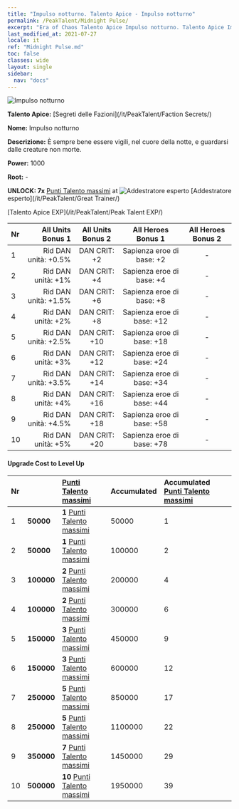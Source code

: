 ```yaml
---
title: "Impulso notturno. Talento Apice - Impulso notturno"
permalink: /PeakTalent/Midnight Pulse/
excerpt: "Era of Chaos Talento Apice Impulso notturno. Talento Apice Impulso notturno. Impulso notturno"
last_modified_at: 2021-07-27
locale: it
ref: "Midnight Pulse.md"
toc: false
classes: wide
layout: single
sidebar:
  nav: "docs"
---
```


  ![Impulso notturno](/images/pt/talent_3009.png)

  **Talento Apice:** [Segreti delle Fazioni](/it/PeakTalent/Faction Secrets/)

  **Nome:** Impulso notturno

  **Descrizione:** È sempre bene essere vigili, nel cuore della notte, e guardarsi dalle creature non morte.

  **Power:** 1000

  **Root:** -

  **UNLOCK: 7x** [Punti Talento massimi](/ItemsIT/con_934/) at ![Addestratore esperto](/images/pt/talent_3001.png) [Addestratore esperto](/it/PeakTalent/Great Trainer/)

  [Talento Apice EXP](/it/PeakTalent/Peak Talent EXP/)

  | Nr | All Units Bonus 1 | All Units Bonus 2 | All Heroes Bonus 1 | All Heroes Bonus 2 |
  |:---|--------------:|:-------------:|:-------------:|:-------------:|
  | 1 | Rid DAN unità: +0.5% | DAN CRIT: +2 | Sapienza eroe di base: +2 | - |
  | 2 | Rid DAN unità: +1% | DAN CRIT: +4 | Sapienza eroe di base: +4 | - |
  | 3 | Rid DAN unità: +1.5% | DAN CRIT: +6 | Sapienza eroe di base: +8 | - |
  | 4 | Rid DAN unità: +2% | DAN CRIT: +8 | Sapienza eroe di base: +12 | - |
  | 5 | Rid DAN unità: +2.5% | DAN CRIT: +10 | Sapienza eroe di base: +18 | - |
  | 6 | Rid DAN unità: +3% | DAN CRIT: +12 | Sapienza eroe di base: +24 | - |
  | 7 | Rid DAN unità: +3.5% | DAN CRIT: +14 | Sapienza eroe di base: +34 | - |
  | 8 | Rid DAN unità: +4% | DAN CRIT: +16 | Sapienza eroe di base: +44 | - |
  | 9 | Rid DAN unità: +4.5% | DAN CRIT: +18 | Sapienza eroe di base: +58 | - |
  | 10 | Rid DAN unità: +5% | DAN CRIT: +20 | Sapienza eroe di base: +78 | - |


#### Upgrade Cost to Level Up

  | Nr | <i class="fas fa-coins"/> | [Punti Talento massimi](/ItemsIT/con_934/) | Accumulated <i class="fas fa-coins"/> | Accumulated [Punti Talento massimi](/ItemsIT/con_934/) |
  |:---|:--------------|:-------------|:-------------|:-------------|
  | 1 | **50000** | **1** [Punti Talento massimi](/ItemsIT/con_934/) | 50000 | 1 |
  | 2 | **50000** | **1** [Punti Talento massimi](/ItemsIT/con_934/) | 100000 | 2 |
  | 3 | **100000** | **2** [Punti Talento massimi](/ItemsIT/con_934/) | 200000 | 4 |
  | 4 | **100000** | **2** [Punti Talento massimi](/ItemsIT/con_934/) | 300000 | 6 |
  | 5 | **150000** | **3** [Punti Talento massimi](/ItemsIT/con_934/) | 450000 | 9 |
  | 6 | **150000** | **3** [Punti Talento massimi](/ItemsIT/con_934/) | 600000 | 12 |
  | 7 | **250000** | **5** [Punti Talento massimi](/ItemsIT/con_934/) | 850000 | 17 |
  | 8 | **250000** | **5** [Punti Talento massimi](/ItemsIT/con_934/) | 1100000 | 22 |
  | 9 | **350000** | **7** [Punti Talento massimi](/ItemsIT/con_934/) | 1450000 | 29 |
  | 10 | **500000** | **10** [Punti Talento massimi](/ItemsIT/con_934/) | 1950000 | 39 |
